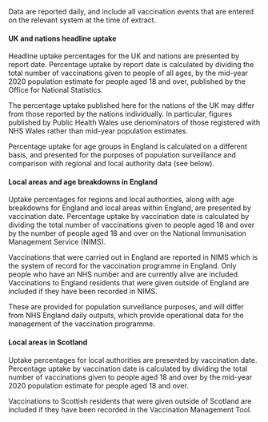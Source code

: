 Data are reported daily, and include all vaccination events that are entered on the relevant system at the time of extract.

#### UK and nations headline uptake

Headline uptake percentages for the UK and nations are presented by report date. Percentage uptake by report date is calculated by dividing the total number of vaccinations given to people of all ages, by the mid-year 2020 population estimate for people aged 18 and over, published by the Office for National Statistics.

The percentage uptake published here for the nations of the UK may differ from those reported by the nations individually. In particular, figures published by Public Health Wales use denominators of those registered with NHS Wales rather than mid-year population estimates.

Percentage uptake for age groups in England is calculated on a different basis, and presented for the purposes of population surveillance and comparison with regional and local authority data (see below).

#### Local areas and age breakdowns in England

Uptake percentages for regions and local authorities, along with age breakdowns for England and local areas within England, are presented by vaccination date. Percentage uptake by vaccination date is calculated by dividing the total number of vaccinations given to people aged 18 and over by the number of people aged 18 and over on the National Immunisation Management Service (NIMS).

Vaccinations that were carried out in England are reported in NIMS which is the system of record for the vaccination programme in England. Only people who have an NHS number and are currently alive are included. Vaccinations to England residents that were given outside of England are included if they have been recorded in NIMS.

These are provided for population surveillance purposes, and will differ from NHS England daily outputs, which provide operational data for the management of the vaccination programme.

#### Local areas in Scotland

Uptake percentages for local authorities are presented by vaccination date. Percentage uptake by vaccination date is calculated by dividing the total number of vaccinations given to people aged 18 and over by the mid-year 2020 population estimate for people aged 18 and over.

Vaccinations to Scottish residents that were given outside of Scotland are included if they have been recorded in the Vaccination Management Tool.
